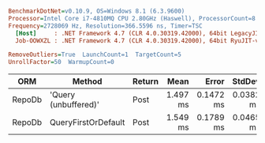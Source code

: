 ``` ini

BenchmarkDotNet=v0.10.9, OS=Windows 8.1 (6.3.9600)
Processor=Intel Core i7-4810MQ CPU 2.80GHz (Haswell), ProcessorCount=8
Frequency=2728069 Hz, Resolution=366.5596 ns, Timer=TSC
  [Host]     : .NET Framework 4.7 (CLR 4.0.30319.42000), 64bit LegacyJIT-v4.7.2650.0 DEBUG  [AttachedDebugger]
  Job-OOWXZL : .NET Framework 4.7 (CLR 4.0.30319.42000), 64bit RyuJIT-v4.7.2650.0

RemoveOutliers=True  LaunchCount=1  TargetCount=5  
UnrollFactor=50  WarmupCount=0  

```
 |    ORM |                  Method | Return |     Mean |     Error |    StdDev | Rank |   Gen 0 |  Gen 1 | Allocated |
 |------- |------------------------ |------- |---------:|----------:|----------:|-----:|--------:|-------:|----------:|
 | RepoDb | 'Query<T> (unbuffered)' |   Post | 1.497 ms | 0.1472 ms | 0.0382 ms |    1 | 22.5000 | 7.5000 |  70.29 KB |
 | RepoDb |  QueryFirstOrDefault<T> |   Post | 1.549 ms | 0.1789 ms | 0.0465 ms |    1 | 22.5000 | 7.5000 |  70.29 KB |
